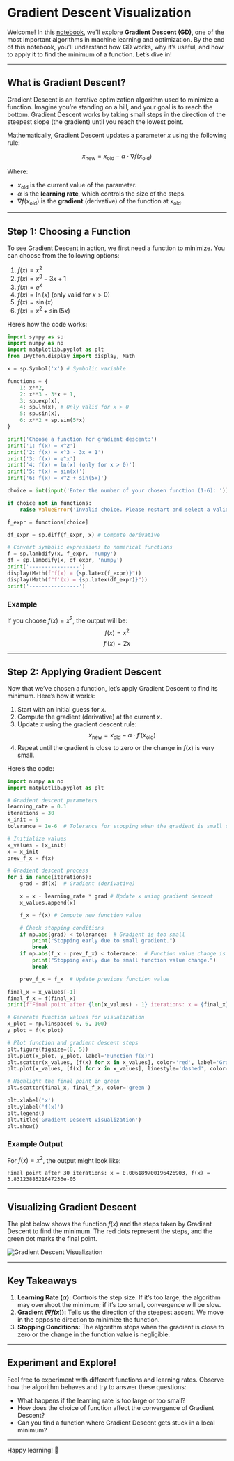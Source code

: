 # Gradient Descent Visualization

Welcome! In this [notebook](https://github.com/ziadsalama95/gradient-descent-visualization/blob/main/gradient_descent_visualization.ipynb), we’ll explore **Gradient Descent (GD)**, one of the most important algorithms in machine learning and optimization. By the end of this notebook, you’ll understand how GD works, why it’s useful, and how to apply it to find the minimum of a function. Let’s dive in!

---

## What is Gradient Descent?

Gradient Descent is an iterative optimization algorithm used to minimize a function. Imagine you’re standing on a hill, and your goal is to reach the bottom. Gradient Descent works by taking small steps in the direction of the steepest slope (the gradient) until you reach the lowest point.

Mathematically, Gradient Descent updates a parameter $x$ using the following rule:

$$
x_{\text{new}} = x_{\text{old}} - \alpha \cdot \nabla f(x_{\text{old}})
$$

Where:
- $x_{\text{old}}$ is the current value of the parameter.
- $\alpha$ is the **learning rate**, which controls the size of the steps.
- $\nabla f(x_{\text{old}})$ is the **gradient** (derivative) of the function at $x_{\text{old}}$.

---

## Step 1: Choosing a Function

To see Gradient Descent in action, we first need a function to minimize. You can choose from the following options:

1. $f(x) = x^2$  
2. $f(x) = x^3 - 3x + 1$  
3. $f(x) = e^x$  
4. $f(x) = \ln(x)$ (only valid for $x > 0$)  
5. $f(x) = \sin(x)$  
6. $f(x) = x^2 + \sin(5x)$  

Here’s how the code works:

```python
import sympy as sp
import numpy as np
import matplotlib.pyplot as plt
from IPython.display import display, Math

x = sp.Symbol('x') # Symbolic variable

functions = {
    1: x**2,
    2: x**3 - 3*x + 1,
    3: sp.exp(x),
    4: sp.ln(x), # Only valid for x > 0
    5: sp.sin(x),
    6: x**2 + sp.sin(5*x)
}

print('Choose a function for gradient descent:')
print('1: f(x) = x^2')
print('2: f(x) = x^3 - 3x + 1')
print('3: f(x) = e^x')
print('4: f(x) = ln(x) (only for x > 0)')
print('5: f(x) = sin(x)')
print('6: f(x) = x^2 + sin(5x)')

choice = int(input('Enter the number of your chosen function (1-6): '))

if choice not in functions:
    raise ValueError('Invalid choice. Please restart and select a valid number.')

f_expr = functions[choice]

df_expr = sp.diff(f_expr, x) # Compute derivative

# Convert symbolic expressions to numerical functions
f = sp.lambdify(x, f_expr, 'numpy')
df = sp.lambdify(x, df_expr, 'numpy')
print('----------------')
display(Math(f"f(x) = {sp.latex(f_expr)}"))
display(Math(f"f'(x) = {sp.latex(df_expr)}"))
print('----------------')
```

### Example
If you choose $f(x) = x^2$, the output will be:
$$
f(x) = x^2
$$
$$
f'(x) = 2x
$$

---

## Step 2: Applying Gradient Descent

Now that we’ve chosen a function, let’s apply Gradient Descent to find its minimum. Here’s how it works:

1. Start with an initial guess for $x$.
2. Compute the gradient (derivative) at the current $x$.
3. Update $x$ using the gradient descent rule:
   $$
   x_{\text{new}} = x_{\text{old}} - \alpha \cdot f'(x_{\text{old}})
   $$
4. Repeat until the gradient is close to zero or the change in $f(x)$ is very small.

Here’s the code:

```python
import numpy as np
import matplotlib.pyplot as plt

# Gradient descent parameters
learning_rate = 0.1
iterations = 30
x_init = 5
tolerance = 1e-6  # Tolerance for stopping when the gradient is small or change is negligible

# Initialize values
x_values = [x_init]
x = x_init
prev_f_x = f(x)

# Gradient descent process
for i in range(iterations):
    grad = df(x)  # Gradient (derivative)

    x = x - learning_rate * grad # Update x using gradient descent
    x_values.append(x)

    f_x = f(x) # Compute new function value

    # Check stopping conditions
    if np.abs(grad) < tolerance:  # Gradient is too small
        print("Stopping early due to small gradient.")
        break
    if np.abs(f_x - prev_f_x) < tolerance:  # Function value change is too small
        print("Stopping early due to small function value change.")
        break

    prev_f_x = f_x  # Update previous function value

final_x = x_values[-1]
final_f_x = f(final_x)
print(f"Final point after {len(x_values) - 1} iterations: x = {final_x}, f(x) = {final_f_x}")

# Generate function values for visualization
x_plot = np.linspace(-6, 6, 100)
y_plot = f(x_plot)

# Plot function and gradient descent steps
plt.figure(figsize=(8, 5))
plt.plot(x_plot, y_plot, label='Function f(x)')
plt.scatter(x_values, [f(x) for x in x_values], color='red', label='Gradient Descent Steps')
plt.plot(x_values, [f(x) for x in x_values], linestyle='dashed', color='red')

# Highlight the final point in green
plt.scatter(final_x, final_f_x, color='green')

plt.xlabel('x')
plt.ylabel('f(x)')
plt.legend()
plt.title('Gradient Descent Visualization')
plt.show()
```

### Example Output
For $f(x) = x^2$, the output might look like:
```
Final point after 30 iterations: x = 0.006189700196426903, f(x) = 3.8312388521647236e-05
```

---

## Visualizing Gradient Descent

The plot below shows the function $f(x)$ and the steps taken by Gradient Descent to find the minimum. The red dots represent the steps, and the green dot marks the final point.

![Gradient Descent Visualization](https://raw.githubusercontent.com/ziadsalama95/gradient-descent-visualization/refs/heads/main/Gradient%20Descent%20Visualization.png)

---

## Key Takeaways

1. **Learning Rate ($\alpha$):** Controls the step size. If it’s too large, the algorithm may overshoot the minimum; if it’s too small, convergence will be slow.
2. **Gradient ($\nabla f(x)$):** Tells us the direction of the steepest ascent. We move in the opposite direction to minimize the function.
3. **Stopping Conditions:** The algorithm stops when the gradient is close to zero or the change in the function value is negligible.

---

## Experiment and Explore!

Feel free to experiment with different functions and learning rates. Observe how the algorithm behaves and try to answer these questions:
- What happens if the learning rate is too large or too small?
- How does the choice of function affect the convergence of Gradient Descent?
- Can you find a function where Gradient Descent gets stuck in a local minimum?

---

Happy learning! 🚀

